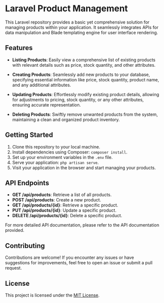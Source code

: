 # Laravel Product Management

This Laravel repository provides a basic yet comprehensive solution for managing products within your application. It seamlessly integrates APIs for data manipulation and Blade templating engine for user interface rendering.

## Features

- **Listing Products**: Easily view a comprehensive list of existing products with relevant details such as price, stock quantity, and other attributes.

- **Creating Products**: Seamlessly add new products to your database, specifying essential information like price, stock quantity, product name, and any additional attributes.

- **Updating Products**: Effortlessly modify existing product details, allowing for adjustments to pricing, stock quantity, or any other attributes, ensuring accurate representation.

- **Deleting Products**: Swiftly remove unwanted products from the system, maintaining a clean and organized product inventory.

## Getting Started

1. Clone this repository to your local machine.
2. Install dependencies using Composer: `composer install`.
3. Set up your environment variables in the `.env` file.
4. Serve your application: `php artisan serve`.
5. Visit your application in the browser and start managing your products.

## API Endpoints

- **GET /api/products**: Retrieve a list of all products.
- **POST /api/products**: Create a new product.
- **GET /api/products/{id}**: Retrieve a specific product.
- **PUT /api/products/{id}**: Update a specific product.
- **DELETE /api/products/{id}**: Delete a specific product.

For more detailed API documentation, please refer to the API documentation provided.

## Contributing

Contributions are welcome! If you encounter any issues or have suggestions for improvements, feel free to open an issue or submit a pull request.

## License

This project is licensed under the [MIT License](LICENSE).
